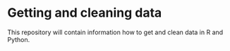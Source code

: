 # Getting and cleaning data
This repository will contain information how to get and clean data in R and Python.
